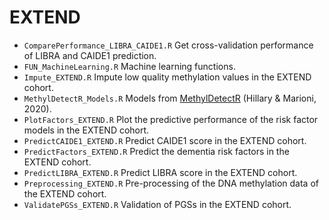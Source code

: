 # EXTEND
* `ComparePerformance_LIBRA_CAIDE1.R` Get cross-validation performance of LIBRA and CAIDE1 prediction. 
* `FUN_MachineLearning.R` Machine learning functions. 
* `Impute_EXTEND.R` Impute low quality methylation values in the EXTEND cohort.
* `MethylDetectR_Models.R` Models from [MethylDetectR](https://zenodo.org/record/4646300#.ZFJg53ZBxPY) (Hillary & Marioni, 2020).
* `PlotFactors_EXTEND.R` Plot the predictive performance of the risk factor models in the EXTEND cohort.
* `PredictCAIDE1_EXTEND.R` Predict CAIDE1 score in the EXTEND cohort.
* `PredictFactors_EXTEND.R` Predict the dementia risk factors in the EXTEND cohort.
* `PredictLIBRA_EXTEND.R` Predict LIBRA score in the EXTEND cohort.
* `Preprocessing_EXTEND.R` Pre-processing of the DNA methylation data of the EXTEND cohort.
* `ValidatePGSs_EXTEND.R` Validation of PGSs in the EXTEND cohort.